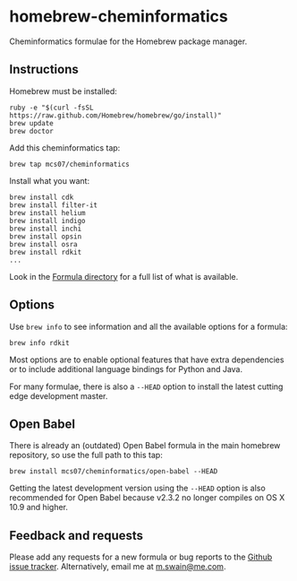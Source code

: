 # homebrew-cheminformatics

Cheminformatics formulae for the Homebrew package manager.

## Instructions

Homebrew must be installed:

    ruby -e "$(curl -fsSL https://raw.github.com/Homebrew/homebrew/go/install)"
    brew update
    brew doctor
    
Add this cheminformatics tap:

    brew tap mcs07/cheminformatics
    
Install what you want:

    brew install cdk
    brew install filter-it
    brew install helium
    brew install indigo
    brew install inchi
    brew install opsin
    brew install osra
    brew install rdkit
    ...

Look in the [Formula directory](https://github.com/mcs07/homebrew-cheminformatics/tree/master/Formula) for a full list of what is available.

## Options

Use `brew info` to see information and all the available options for a formula:

    brew info rdkit
    
Most options are to enable optional features that have extra dependencies or to include additional language bindings for Python and Java.

For many formulae, there is also a `--HEAD` option to install the latest cutting edge development master.

## Open Babel

There is already an (outdated) Open Babel formula in the main homebrew repository, so use the full path to this tap:
    
    brew install mcs07/cheminformatics/open-babel --HEAD

Getting the latest development version using the `--HEAD` option is also recommended for Open Babel because v2.3.2 no longer compiles on OS X 10.9 and higher.

## Feedback and requests

Please add any requests for a new formula or bug reports to the [Github issue tracker](https://github.com/mcs07/homebrew-cheminformatics/issues). Alternatively, email me at m.swain@me.com.

